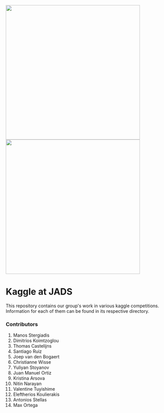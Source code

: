 <img src="images/jads_logo.png" width="425"/> <img src="images/kaggle_logo.png" width="425"/>

# Kaggle at JADS

This repository contains our group's work in various kaggle competitions.
Information for each of them can be found in its respective directory.

### Contributors ###
1. Manos Stergiadis
2. Dimitrios Koimtzoglou
3. Thomas Castelijns
4. Santiago Ruiz
5. Joep van den Bogaert
6. Christianne Wisse
7. Yuliyan Stoyanov
8. Juan Manuel Ortiz
9. Kristina Arsova
10. Nitin Narayan
11. Valentine Tuyishime
12. Eleftherios Koulierakis
13. Antonios Stellas
14. Max Ortega